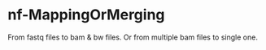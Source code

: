 # nf-MappingOrMerging
From fastq files to bam &amp; bw files. Or from multiple bam files to single one.
